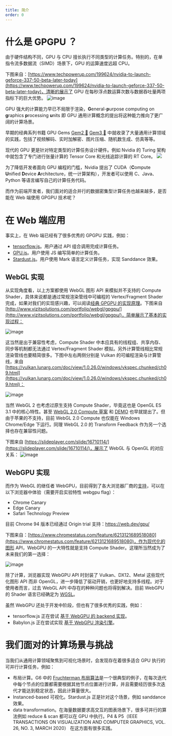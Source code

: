 ```yaml
---
title: 简介
order: 0
---
```


# 什么是 GPGPU ？

由于硬件结构不同，GPU 与 CPU 擅长执行不同类型的计算任务。特别的，在单指令流多数据流（SIMD）场景下，GPU 的运算速度远超 CPU。

下图来自：[https://www.techpowerup.com/199624/nvidia-to-launch-geforce-337-50-beta-later-today](https://www.techpowerup.com/199624/nvidia-to-launch-geforce-337-50-beta-later-today)，清晰的展示了 GPU 在每秒浮点数运算次数与数据吞吐量两项指标下的巨大优势。 ![image](https://user-images.githubusercontent.com/3608471/83615466-2a928680-a5b9-11ea-80cf-fac28e0d91cc.png)

GPU 强大的计算能力早已不局限于渲染，<strong>G</strong>eneral-<strong>p</strong>urpose computing on <strong>g</strong>raphics <strong>p</strong>rocessing <strong>u</strong>nits 即 GPU 通用计算概念的提出将这种能力推向了更广阔的计算场景。

早期的经典系列书籍 GPU Gems [Gem2 🔗](https://developer.nvidia.com/gpugems/gpugems2/part-iv-general-purpose-computation-gpus-primer) [Gem3 🔗](https://developer.nvidia.com/gpugems/gpugems3/part-vi-gpu-computing) 中就收录了大量通用计算领域的实践，包括了视频解码、实时加解密、图片压缩、随机数生成、仿真等等。

现代的 GPU 更是针对特定类型的计算任务设计硬件。例如 Nvidia 的 Turing 架构中就包含了专门进行张量计算的 Tensor Core 和光线追踪计算的 RT Core。 ![](https://user-images.githubusercontent.com/3608471/83622800-0b98f200-a5c3-11ea-95b4-df99f287fa53.png)

为了降低开发者面向 GPU 编程的门槛，Nvidia 提出了 CUDA（<strong>C</strong>ompute <strong>U</strong>nified <strong>D</strong>evice <strong>A</strong>rchitecture，统一计算架构），开发者可以使用 C、Java、Python 等语言编写自己的计算任务代码。

而作为前端开发者，我们面对的适合并行的数据密集型计算任务也越来越多，是否能在 Web 端使用 GPGPU 技术呢？

# 在 Web 端应用

事实上，在 Web 端已经有了很多优秀的 GPGPU 实践，例如：

-   [tensorflow.js](https://github.com/tensorflow/tfjs)。用户通过 API 组合调用完成计算任务。
-   [GPU.js](https://github.com/gpujs/gpu.js)。用户使用 JS 编写简单的计算任务。
-   [Stardust.js](https://stardustjs.github.io/)。用户使用 Mark 语言定义计算任务，实现 Sanddance 效果。

## WebGL 实现

从实现角度看，以上方案都使用 WebGL 图形 API 来模拟并不支持的 Compute Shader，具体来说都是通过常规渲染管线中可编程的 Vertex/Fragment Shader 完成，如果对我们的实现感兴趣，可以阅读[经典 GPGPU 的实现原理](/zh/docs/api/implements)。下图来自 [http://www.vizitsolutions.com/portfolio/webgl/gpgpu/](http://www.vizitsolutions.com/portfolio/webgl/gpgpu/)，简单展示了基本的实现过程：

![image](https://user-images.githubusercontent.com/3608471/83623503-fd97a100-a5c3-11ea-83d3-bf2c11836219.png)

这当然是出于兼容性考虑，Compute Shader 中本应具有的线程组、共享内存、同步等机制都无法通过 Vertex/Fragment Shader 模拟。另外计算管线相比常规渲染管线也要精简很多。下图中左右两侧分别是 Vulkan 的可编程渲染与计算管线，来自 [https://vulkan.lunarg.com/doc/view/1.0.26.0/windows/vkspec.chunked/ch09.html](https://vulkan.lunarg.com/doc/view/1.0.26.0/windows/vkspec.chunked/ch09.html)：

![image](https://user-images.githubusercontent.com/3608471/83636874-4574f300-a5d9-11ea-81d8-af77eb46caa1.png)

当然 WebGL 2 也考虑过原生支持 Compute Shader，毕竟这也是 OpenGL ES 3.1 中的核心特性。甚至 [WebGL 2.0 Compute 草案](https://www.khronos.org/registry/webgl/specs/latest/2.0-compute/) 和 [DEMO](https://github.com/9ballsyndrome/WebGL_Compute_shader) 也早就提出了。但由于苹果的不支持，目前 WebGL 2.0 Compute 也仅能在 Windows Chrome/Edge 下运行。同理 WebGL 2.0 的 Transform Feedback 作为另一个选择也存在兼容性问题。

下图来自 [https://slideplayer.com/slide/16710114/](https://slideplayer.com/slide/16710114/)，展示了 WebGL 与 OpenGL 的对应关系： ![image](https://user-images.githubusercontent.com/3608471/83636450-959f8580-a5d8-11ea-8881-6496f16b1311.png)

## WebGPU 实现

而作为 WebGL 的继任者 WebGPU，目前得到了各大浏览器厂商的[支持](https://github.com/gpuweb/gpuweb/wiki/Implementation-Status)，可以在以下浏览器中体验（需要开启实验特性 webgpu flag）：

-   Chrome Canary
-   Edge Canary
-   Safari Technology Preview

目前 Chrome 94 版本已经通过 Origin trial 支持：https://web.dev/gpu/

下图来自：[https://www.chromestatus.com/feature/6213121689518080](https://www.chromestatus.com/feature/6213121689518080)，作为现代化的图形 API，WebGPU 的一大特性就是支持 Compute Shader。这理所当然成为了未来我们的第一选择：

![image](https://user-images.githubusercontent.com/3608471/83626014-6d5b5b00-a5c7-11ea-8ec1-410cb4e5dcfc.png)

除了计算，浏览器实现 WebGPU API 时封装了 Vulkan、DX12、Metal 这些现代化图形 API 而非 OpenGL，进一步降低了驱动开销，也更好地支持多线程。对于使用者而言，过去 WebGL API 中存在的种种问题也将得到解决。目前 WebGPU 的 Shader 语言已经确定为 [WGSL](https://www.w3.org/TR/WGSL)。

虽然 WebGPU 还处于开发中阶段，但也有了很多优秀的实践，例如：

-   tensorflow.js 正在尝试 [基于 WebGPU 的 backend 实现](https://github.com/tensorflow/tfjs/tree/master/tfjs-backend-webgpu/src)。
-   Babylon.js 正在尝试实现 [基于 WebGPU 渲染引擎](https://doc.babylonjs.com/extensions/webgpu)。

# 我们面对的计算场景与挑战

当我们从通用计算领域聚焦到可视化场景时，会发现存在着很多适合 GPU 执行的可并行计算任务，例如：

-   布局计算。G6 中的 [Fruchterman 布局算法](https://github.com/antvis/G6/blob/master/src/layout/fruchterman.ts)是一个很典型的例子，在每次迭代中每个节点的位置都需要根据其他节点位置进行计算，并且需要经历很多次迭代才能达到稳定状态，因此计算量很大。
-   Instanced-based 可视化。Stardust.js 正是针对这个场景，例如 sanddance 效果。
-   data transformation。在海量数据要求高交互的图表场景下，很多可并行的算法例如 reduce & scan 都可以在 GPU 中执行。P4 & P5（IEEE TRANSACTIONS ON VISUALIZATION AND COMPUTER GRAPHICS, VOL. 26, NO. 3, MARCH 2020） 在这方面有很多实践。
